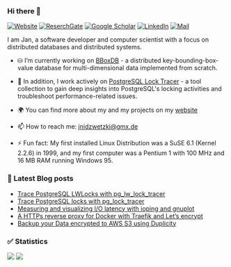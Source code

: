 ### Hi there 👋

[![Website](https://img.shields.io/badge/Website-jnidzwetzki.github.io-green?style=flat-square)](http://jnidzwetzki.github.io)
[![ReserchGate](https://img.shields.io/badge/ResearchGate-JanNidzwetzki-green?style=flat-square)](https://www.researchgate.net/profile/Jan-Nidzwetzki)
[![Google Scholar](https://img.shields.io/badge/Google%20Scholar-gray?style=flat-square&logo=googlescholar&logoColor=white)](https://scholar.google.com/citations?user=8u8bUJYAAAAJ)
[![LinkedIn](https://img.shields.io/badge/-Linkedin-blue?style=flat-square&logo=linkedin)](https://xing.com/profile/Jan_Nidzwetzki)
[![Mail](https://img.shields.io/badge/-Email-red?style=flat-square&logo=gmail&logoColor=white)](mailto:jnidzwetzki@gmx.de)



I am Jan, a software developer and computer scientist with a focus on distributed databases and distributed systems. 

- ⛁ I’m currently working on [BBoxDB](https://bboxdb.org) - a distributed key-bounding-box-value database for multi-dimensional data implemented from scratch. 

- 🔭 In addition, I work actively on [PostgreSQL Lock Tracer](https://github.com/jnidzwetzki/pg-lock-tracer/) - a tool collection to gain deep insights into PostgreSQL's locking activities and troubleshoot performance-related issues.

- 🌍 You can find more about my and my projects on my [website](https://jnidzwetzki.github.io/about/)

- 📫 How to reach me: [jnidzwetzki@gmx.de](mailto:jnidzwetzki@gmx.de)

- ⚡ Fun fact: My first installed Linux Distribution was a SuSE 6.1 (Kernel 2.2.6) in 1999, and my first computer was a Pentium 1 with 100 MHz and 16 MB RAM running Windows 95.

### 📝 Latest Blog posts
<!-- BLOG-POST-LIST:START -->
- [Trace PostgreSQL LWLocks with pg_lw_lock_tracer](https://jnidzwetzki.github.io/2023/01/17/trace-postgresql-lw-locks.html)
- [Trace PostgreSQL locks with pg_lock_tracer](https://jnidzwetzki.github.io/2023/01/11/trace-postgresql-locks-with-pg-lock-tracer.html)
- [Measuring and visualizing I/O latency with ioping and gnuplot](https://jnidzwetzki.github.io/2022/09/21/measuring-io-latency-with-ioping.html)
- [A HTTPs reverse proxy for Docker with Traefik and Let’s encrypt](https://jnidzwetzki.github.io/2022/08/27/https-reverse-proxy-with-docker-traefik-and-lets-encrypt.html)
- [Backup your Data encrypted to AWS S3 using Duplicity](https://jnidzwetzki.github.io/2022/08/07/backup-to-s3-with-duplicity.html)
<!-- BLOG-POST-LIST:END -->

### ✅ Statistics
![](http://github-profile-summary-cards.vercel.app/api/cards/stats?username=jnidzwetzki&theme=github) 
![](https://github-profile-summary-cards.vercel.app/api/cards/most-commit-language?username=jnidzwetzki&theme=github) 
